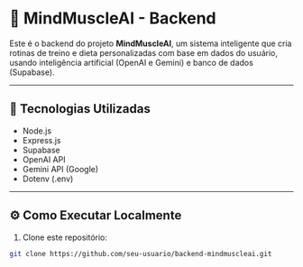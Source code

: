 # 🧠 MindMuscleAI - Backend

Este é o backend do projeto **MindMuscleAI**, um sistema inteligente que cria rotinas de treino e dieta personalizadas com base em dados do usuário, usando inteligência artificial (OpenAI e Gemini) e banco de dados (Supabase).

---

## 🚀 Tecnologias Utilizadas

- Node.js
- Express.js
- Supabase
- OpenAI API
- Gemini API (Google)
- Dotenv (.env)

---

## ⚙️ Como Executar Localmente

1. Clone este repositório:
```bash
git clone https://github.com/seu-usuario/backend-mindmuscleai.git
